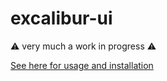 # excalibur-ui

⚠️ very much a work in progress ⚠️

[See here for usage and installation ](./packages/excalibur-ui/README.md)
